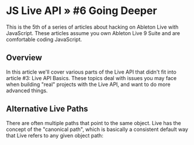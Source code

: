 # JS Live API » #6 Going Deeper

This is the 5th of a series of articles about hacking on Ableton Live with JavaScript. These articles assume you own Ableton Live 9 Suite and are comfortable coding JavaScript.

## Overview

In this article we'll cover various parts of the Live API that didn't fit into article #3: Live API Basics. These topics deal with issues you may face when building "real" projects with the Live API, and want to do more advanced things.

## Alternative Live Paths

There are often multiple paths that point to the same object. Live has the concept of the "canonical path", which is basically a consistent default way that Live refers to any given object path: 